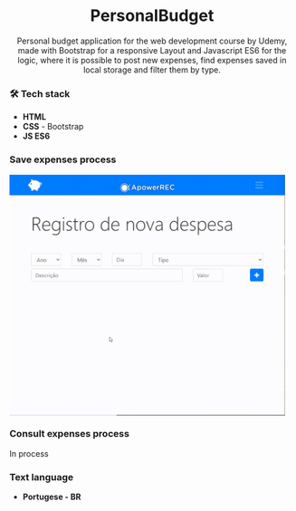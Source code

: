<h1 align="center">
PersonalBudget</h1>

<p align="center"> 
Personal budget application for the web development course by Udemy, made with Bootstrap for a responsive Layout and Javascript ES6 for the logic, where it is possible to post new expenses, find expenses saved in local storage and filter them by type.
</p>


### 🛠 Tech stack

- **HTML**
- **CSS** - Bootstrap
- **JS ES6**


### Save expenses process
<img src="https://github.com/jpm4rtinss/PersonalBudget/blob/main/SaveExpenses-Video.gif" alt="home web"  height="425" align="center">


### Consult expenses process
In process


### Text language
- **Portugese - BR**
